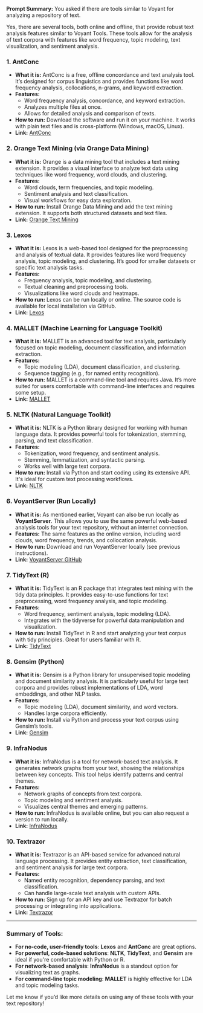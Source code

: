 **Prompt Summary:** You asked if there are tools similar to Voyant for analyzing a repository of text.

Yes, there are several tools, both online and offline, that provide robust text analysis features similar to Voyant Tools. These tools allow for the analysis of text corpora with features like word frequency, topic modeling, text visualization, and sentiment analysis.

### 1. AntConc

- **What it is:** AntConc is a free, offline concordance and text analysis tool. It’s designed for corpus linguistics and provides functions like word frequency analysis, collocations, n-grams, and keyword extraction.
- **Features:**
  - Word frequency analysis, concordance, and keyword extraction.
  - Analyzes multiple files at once.
  - Allows for detailed analysis and comparison of texts.
- **How to run:** Download the software and run it on your machine. It works with plain text files and is cross-platform (Windows, macOS, Linux).
- **Link:** [AntConc](https://www.laurenceanthony.net/software/antconc/)

### 2. Orange Text Mining (via Orange Data Mining)

- **What it is:** Orange is a data mining tool that includes a text mining extension. It provides a visual interface to analyze text data using techniques like word frequency, word clouds, and clustering.
- **Features:**
  - Word clouds, term frequencies, and topic modeling.
  - Sentiment analysis and text classification.
  - Visual workflows for easy data exploration.
- **How to run:** Install Orange Data Mining and add the text mining extension. It supports both structured datasets and text files.
- **Link:** [Orange Text Mining](https://orange.biolab.si/)

### 3. Lexos

- **What it is:** Lexos is a web-based tool designed for the preprocessing and analysis of textual data. It provides features like word frequency analysis, topic modeling, and clustering. It’s good for smaller datasets or specific text analysis tasks.
- **Features:**
  - Frequency analysis, topic modeling, and clustering.
  - Textual cleaning and preprocessing tools.
  - Visualizations like word clouds and heatmaps.
- **How to run:** Lexos can be run locally or online. The source code is available for local installation via GitHub.
- **Link:** [Lexos](http://lexos.wheatoncollege.edu/)

### 4. MALLET (Machine Learning for Language Toolkit)

- **What it is:** MALLET is an advanced tool for text analysis, particularly focused on topic modeling, document classification, and information extraction.
- **Features:**
  - Topic modeling (LDA), document classification, and clustering.
  - Sequence tagging (e.g., for named entity recognition).
- **How to run:** MALLET is a command-line tool and requires Java. It’s more suited for users comfortable with command-line interfaces and requires some setup.
- **Link:** [MALLET](http://mallet.cs.umass.edu/)

### 5. NLTK (Natural Language Toolkit)

- **What it is:** NLTK is a Python library designed for working with human language data. It provides powerful tools for tokenization, stemming, parsing, and text classification.
- **Features:**
  - Tokenization, word frequency, and sentiment analysis.
  - Stemming, lemmatization, and syntactic parsing.
  - Works well with large text corpora.
- **How to run:** Install via Python and start coding using its extensive API. It's ideal for custom text processing workflows.
- **Link:** [NLTK](https://www.nltk.org/)

### 6. VoyantServer (Run Locally)

- **What it is:** As mentioned earlier, Voyant can also be run locally as **VoyantServer**. This allows you to use the same powerful web-based analysis tools for your text repository, without an internet connection.
- **Features:** The same features as the online version, including word clouds, word frequency, trends, and collocation analysis.
- **How to run:** Download and run VoyantServer locally (see previous instructions).
- **Link:** [VoyantServer GitHub](https://github.com/sgsinclair/VoyantServer)

### 7. TidyText (R)

- **What it is:** TidyText is an R package that integrates text mining with the tidy data principles. It provides easy-to-use functions for text preprocessing, word frequency analysis, and topic modeling.
- **Features:**
  - Word frequency, sentiment analysis, topic modeling (LDA).
  - Integrates with the tidyverse for powerful data manipulation and visualization.
- **How to run:** Install TidyText in R and start analyzing your text corpus with tidy principles. Great for users familiar with R.
- **Link:** [TidyText](https://www.tidytextmining.com/)

### 8. Gensim (Python)

- **What it is:** Gensim is a Python library for unsupervised topic modeling and document similarity analysis. It is particularly useful for large text corpora and provides robust implementations of LDA, word embeddings, and other NLP tasks.
- **Features:**
  - Topic modeling (LDA), document similarity, and word vectors.
  - Handles large corpora efficiently.
- **How to run:** Install via Python and process your text corpus using Gensim’s tools.
- **Link:** [Gensim](https://radimrehurek.com/gensim/)

### 9. InfraNodus

- **What it is:** InfraNodus is a tool for network-based text analysis. It generates network graphs from your text, showing the relationships between key concepts. This tool helps identify patterns and central themes.
- **Features:**
  - Network graphs of concepts from text corpora.
  - Topic modeling and sentiment analysis.
  - Visualizes central themes and emerging patterns.
- **How to run:** InfraNodus is available online, but you can also request a version to run locally.
- **Link:** [InfraNodus](https://infranodus.com/)

### 10. Textrazor

- **What it is:** Textrazor is an API-based service for advanced natural language processing. It provides entity extraction, text classification, and sentiment analysis for large text corpora.
- **Features:**
  - Named entity recognition, dependency parsing, and text classification.
  - Can handle large-scale text analysis with custom APIs.
- **How to run:** Sign up for an API key and use Textrazor for batch processing or integrating into applications.
- **Link:** [Textrazor](https://www.textrazor.com/)

---

### Summary of Tools:

- **For no-code, user-friendly tools**: **Lexos** and **AntConc** are great options.
- **For powerful, code-based solutions**: **NLTK**, **TidyText**, and **Gensim** are ideal if you're comfortable with Python or R.
- **For network-based analysis**: **InfraNodus** is a standout option for visualizing text as graphs.
- **For command-line topic modeling**: **MALLET** is highly effective for LDA and topic modeling tasks.

Let me know if you’d like more details on using any of these tools with your text repository!
